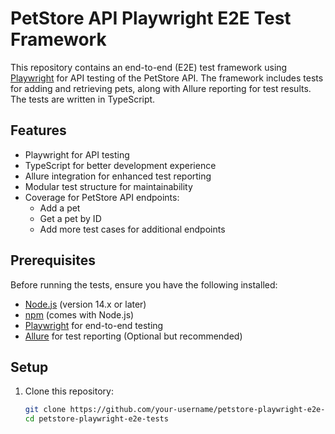# PetStore API Playwright E2E Test Framework

This repository contains an end-to-end (E2E) test framework using [Playwright](https://playwright.dev) for API testing of the PetStore API. The framework includes tests for adding and retrieving pets, along with Allure reporting for test results. The tests are written in TypeScript.

## Features

- Playwright for API testing
- TypeScript for better development experience
- Allure integration for enhanced test reporting
- Modular test structure for maintainability
- Coverage for PetStore API endpoints:
  - Add a pet
  - Get a pet by ID
  - Add more test cases for additional endpoints

## Prerequisites

Before running the tests, ensure you have the following installed:

- [Node.js](https://nodejs.org/en/) (version 14.x or later)
- [npm](https://www.npmjs.com/) (comes with Node.js)
- [Playwright](https://playwright.dev/docs/intro) for end-to-end testing
- [Allure](https://github.com/allure-framework/allure2) for test reporting (Optional but recommended)

## Setup

1. Clone this repository:
   ```bash
   git clone https://github.com/your-username/petstore-playwright-e2e-tests.git
   cd petstore-playwright-e2e-tests
